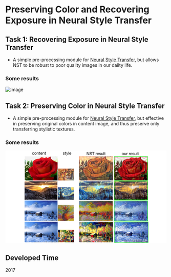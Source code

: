 # Preserving Color and Recovering Exposure in Neural Style Transfer

## Task 1: Recovering Exposure in Neural Style Transfer

* A simple pre-processing module for [Neural Style Transfer](http://openaccess.thecvf.com/content_cvpr_2016/html/Gatys_Image_Style_Transfer_CVPR_2016_paper.html), but allows NST to be robust to poor quality images in our dailty life.

### Some results
![image](https://github.com/jia-yi-chen/Preserving-Color-and-Recovering-Exposure-in-Neural-Style-Transfer/blob/master/figures/1.jpg)

## Task 2: Preserving Color in Neural Style Transfer

* A simple pre-processing module for [Neural Style Transfer](http://openaccess.thecvf.com/content_cvpr_2016/html/Gatys_Image_Style_Transfer_CVPR_2016_paper.html), but effective in preserving original colors in content image, and thus preserve only transferring stylistic textures.

### Some results
![image](https://github.com/jia-yi-chen/Preserving-Color-and-Recovering-Exposure-in-Neural-Style-Transfer/blob/master/figures/2.jpg)

## Developed Time

2017